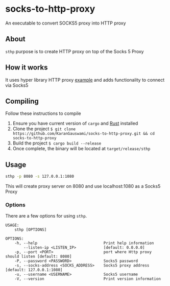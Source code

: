 # socks-to-http-proxy

An executable to convert SOCKS5 proxy into HTTP proxy

## About

`sthp` purpose is to create HTTP proxy on top of the Socks 5 Proxy

## How it works

It uses hyper library HTTP proxy [example](https://github.com/hyperium/hyper/blob/master/examples/http_proxy.rs) and adds functionality to connect via Socks5

## Compiling

Follow these instructions to compile

1.  Ensure you have current version of `cargo` and [Rust](https://www.rust-lang.org) installed
2.  Clone the project `$ git clone https://github.com/KaranGauswami/socks-to-http-proxy.git && cd socks-to-http-proxy`
3.  Build the project `$ cargo build --release`
4.  Once complete, the binary will be located at `target/release/sthp`

## Usage

```bash
sthp -p 8080 -s 127.0.0.1:1080
```

This will create proxy server on 8080 and use localhost:1080 as a Socks5 Proxy

### Options

There are a few options for using `sthp`.

```text
USAGE:
    sthp [OPTIONS]

OPTIONS:
    -h, --help                             Print help information
        --listen-ip <LISTEN_IP>            [default: 0.0.0.0]
    -p, --port <PORT>                      port where Http proxy should listen [default: 8080]
    -P, --password <PASSWORD>              Socks5 password
    -s, --socks-address <SOCKS_ADDRESS>    Socks5 proxy address [default: 127.0.0.1:1080]
    -u, --username <USERNAME>              Socks5 username
    -V, --version                          Print version information    
```
